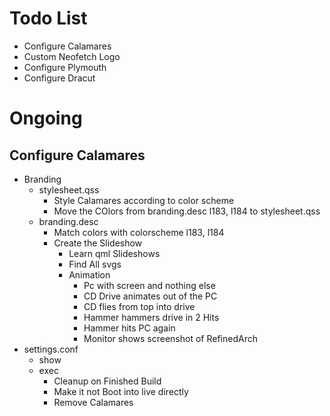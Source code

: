 # Todo List

- Configure Calamares
- Custom Neofetch Logo
- Configure Plymouth
- Configure Dracut

# Ongoing

## Configure Calamares

- Branding
  - stylesheet.qss
    - Style Calamares according to color scheme
    - Move the COlors from branding.desc l183, l184 to stylesheet.qss
  - branding.desc
    - Match colors with colorscheme l183, l184
    - Create the Slideshow
      - Learn qml Slideshows
      - Find All svgs
      - Animation
        - Pc with screen and nothing else
        - CD Drive animates out of the PC
        - CD flies from top into drive
        - Hammer hammers drive in 2 Hits
        - Hammer hits PC again
        - Monitor shows screenshot of RefinedArch
- settings.conf
  - show
  - exec
    - Cleanup on Finished Build
    - Make it not Boot into live directly
    - Remove Calamares
